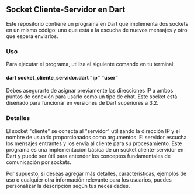 <h2>Socket Cliente-Servidor en Dart</h2>
Este repositorio contiene un programa en Dart que implementa dos sockets en un mismo código: uno que está a la escucha de nuevos mensajes y otro que espera enviarlos.

<h3>Uso</h3>
Para ejecutar el programa, utiliza el siguiente comando en tu terminal:

<h4>dart socket_cliente_servidor.dart "ip" "user"</h4>

Debes asegurarte de asignar previamente las direcciones IP a ambos puntos de conexión para usarlo como un tipo de chat. Este socket está diseñado para funcionar en versiones de Dart superiores a 3.2.

<h3>Detalles</h3>
El socket "cliente" se conecta al "servidor" utilizando la dirección IP y el nombre de usuario proporcionados como argumentos.
El servidor escucha los mensajes entrantes y los envía al cliente para su procesamiento.
Este programa es una implementación básica de un socket cliente-servidor en Dart y puede ser útil para entender los conceptos fundamentales de comunicación por sockets.

Por supuesto, si deseas agregar más detalles, características, ejemplos de uso o cualquier otra información relevante para los usuarios, puedes personalizar la descripción según tus necesidades.
